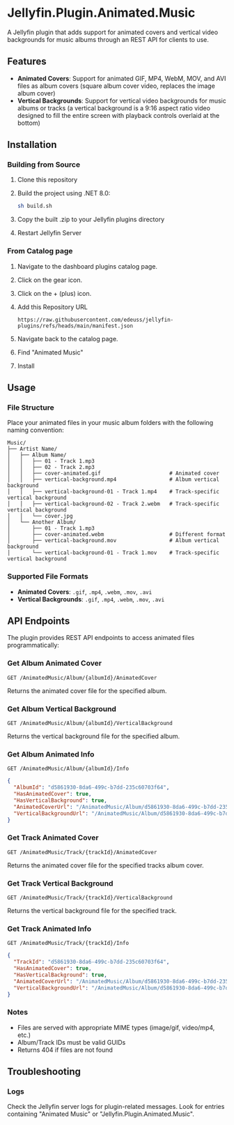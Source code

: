 # Jellyfin.Plugin.Animated.Music

A Jellyfin plugin that adds support for animated covers and vertical video backgrounds for music albums through an REST API for clients to use.

## Features

- **Animated Covers**: Support for animated GIF, MP4, WebM, MOV, and AVI files as album covers (square album cover video, replaces the image album cover)
- **Vertical Backgrounds**: Support for vertical video backgrounds for music albums or tracks (a vertical background is a 9:16 aspect ratio video designed to fill the entire screen with playback controls overlaid at the bottom)

## Installation

### Building from Source

1. Clone this repository
2. Build the project using .NET 8.0:

   ```bash
   sh build.sh
   ```

3. Copy the built .zip to your Jellyfin plugins directory
4. Restart Jellyfin Server

### From Catalog page

1. Navigate to the dashboard plugins catalog page.
2. Click on the gear icon.
3. Click on the + (plus) icon.
4. Add this Repository URL

   ```text
   https://raw.githubusercontent.com/edeuss/jellyfin-plugins/refs/heads/main/manifest.json
   ```

5. Navigate back to the catalog page.
6. Find "Animated Music"
7. Install

## Usage

### File Structure

Place your animated files in your music album folders with the following naming convention:

```
Music/
├── Artist Name/
│   ├── Album Name/
│   │   ├── 01 - Track 1.mp3
│   │   ├── 02 - Track 2.mp3
│   │   ├── cover-animated.gif                      # Animated cover
│   │   ├── vertical-background.mp4                 # Album vertical background
│   │   ├── vertical-background-01 - Track 1.mp4    # Track-specific vertical background
│   │   ├── vertical-background-02 - Track 2.webm   # Track-specific vertical background
│   │   └── cover.jpg                   
│   └── Another Album/
│       ├── 01 - Track 1.mp3
│       ├── cover-animated.webm                     # Different format
│       ├── vertical-background.mov                 # Album vertical background
│       └── vertical-background-01 - Track 1.mov    # Track-specific vertical background
```

### Supported File Formats

- **Animated Covers**: `.gif`, `.mp4`, `.webm`, `.mov`, `.avi`
- **Vertical Backgrounds**: `.gif`, `.mp4`, `.webm`, `.mov`, `.avi`

## API Endpoints

The plugin provides REST API endpoints to access animated files programmatically:

### Get Album Animated Cover

```text
GET /AnimatedMusic/Album/{albumId}/AnimatedCover
```

Returns the animated cover file for the specified album.

### Get Album Vertical Background

```text
GET /AnimatedMusic/Album/{albumId}/VerticalBackground
```

Returns the vertical background file for the specified album.

### Get Album Animated Info

```text
GET /AnimatedMusic/Album/{albumId}/Info
```

```json
{
  "AlbumId": "d5861930-8da6-499c-b7dd-235c60703f64",
  "HasAnimatedCover": true,
  "HasVerticalBackground": true,
  "AnimatedCoverUrl": "/AnimatedMusic/Album/d5861930-8da6-499c-b7dd-235c60703f64/AnimatedCover",
  "VerticalBackgroundUrl": "/AnimatedMusic/Album/d5861930-8da6-499c-b7dd-235c60703f64/VerticalBackground"
}
```

### Get Track Animated Cover

```text
GET /AnimatedMusic/Track/{trackId}/AnimatedCover
```

Returns the animated cover file for the specified tracks album cover.

### Get Track Vertical Background

```text
GET /AnimatedMusic/Track/{trackId}/VerticalBackground
```

Returns the vertical background file for the specified track.

### Get Track Animated Info

```text
GET /AnimatedMusic/Track/{trackId}/Info
```

```json
{
  "TrackId": "d5861930-8da6-499c-b7dd-235c60703f64",
  "HasAnimatedCover": true,
  "HasVerticalBackground": true,
  "AnimatedCoverUrl": "/AnimatedMusic/Album/d5861930-8da6-499c-b7dd-235c60703f64/AnimatedCover",
  "VerticalBackgroundUrl": "/AnimatedMusic/Album/d5861930-8da6-499c-b7dd-235c60703f64/VerticalBackground"
}
```

### Notes

- Files are served with appropriate MIME types (image/gif, video/mp4, etc.)
- Album/Track IDs must be valid GUIDs
- Returns 404 if files are not found

## Troubleshooting

### Logs

Check the Jellyfin server logs for plugin-related messages. Look for entries containing "Animated Music" or "Jellyfin.Plugin.Animated.Music".
